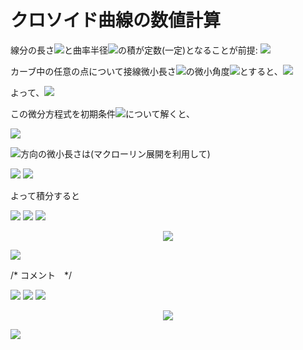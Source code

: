 #  クロソイド曲線の数値計算
  
  
  
線分の長さ<img src="https://latex.codecogs.com/gif.latex?L"/>と曲率半径<img src="https://latex.codecogs.com/gif.latex?R"/>の積が定数(一定)となることが前提: <img src="https://latex.codecogs.com/gif.latex?RL=A^2"/>
  
カーブ中の任意の点について接線微小長さ<img src="https://latex.codecogs.com/gif.latex?dL"/>の微小角度<img src="https://latex.codecogs.com/gif.latex?d&#x5C;tau"/>とすると、<img src="https://latex.codecogs.com/gif.latex?dL=Rd&#x5C;tau"/>
  
よって、<img src="https://latex.codecogs.com/gif.latex?dL=&#x5C;frac{A^2}{L}d&#x5C;tau%20%20&#x5C;therefore%20LdL=A^2d&#x5C;tau"/>
  
この微分方程式を初期条件<img src="https://latex.codecogs.com/gif.latex?&#x5C;tau%20=%200でL=0"/>について解くと、
  
<img src="https://latex.codecogs.com/gif.latex?&#x5C;dfrac{L^2}{2}=A^2&#x5C;tau,%20&#x5C;tau%20=%20&#x5C;dfrac{L^2}{2A^2}=&#x5C;dfrac{L}{2R},L=A&#x5C;sqrt{2&#x5C;tau},%20%20R=&#x5C;dfrac{A^2}{L}=&#x5C;dfrac{A}{&#x5C;sqrt{2&#x5C;tau}}"/>
  
<img src="https://latex.codecogs.com/gif.latex?x,%20y"/>方向の微小長さは(マクローリン展開を利用して)
  
<img src="https://latex.codecogs.com/gif.latex?dx=dL&#x5C;cos&#x5C;tau=%20&#x5C;dfrac{A}{&#x5C;sqrt{2&#x5C;tau}}&#x5C;cos&#x5C;tau%20d&#x5C;tau%20=%20&#x5C;dfrac{A}{&#x5C;sqrt{2&#x5C;tau}}(1%20-%20&#x5C;dfrac{&#x5C;tau^2}{2!}%20+%20&#x5C;dfrac{&#x5C;tau^4}{4!}%20-%20&#x5C;dfrac{&#x5C;tau^6}{6!}%20...)%20d&#x5C;tau"/>
  
<img src="https://latex.codecogs.com/gif.latex?dy=dL&#x5C;sin&#x5C;tau=%20&#x5C;dfrac{A}{&#x5C;sqrt{2&#x5C;tau}}&#x5C;sin&#x5C;tau%20d&#x5C;tau%20=%20&#x5C;dfrac{A}{&#x5C;sqrt{2&#x5C;tau}}(&#x5C;tau%20-%20&#x5C;dfrac{&#x5C;tau^3}{3!}%20+%20&#x5C;dfrac{&#x5C;tau^5}{5!}%20-%20&#x5C;dfrac{&#x5C;tau^7}{7!}%20...)%20d&#x5C;tau"/>
  
よって積分すると
  
<img src="https://latex.codecogs.com/gif.latex?x=%20&#x5C;dfrac{A}{&#x5C;sqrt{2}}%20&#x5C;displaystyle&#x5C;int^&#x5C;tau_0%20&#x5C;dfrac{&#x5C;cos&#x5C;tau}{&#x5C;sqrt{&#x5C;tau}}%20=%20&#x5C;dfrac{A}{&#x5C;sqrt2{}}%20&#x5C;int^&#x5C;tau_0%20&#x5C;tau^{%20-1&#x2F;2%20}%20(1%20-%20&#x5C;dfrac{&#x5C;tau^2}{2!}%20+%20&#x5C;dfrac{&#x5C;tau^4}{4!}%20-%20&#x5C;dfrac{&#x5C;tau^6}{6!}%20&#x5C;dots)%20d&#x5C;tau"/>
  
<img src="https://latex.codecogs.com/gif.latex?=%20&#x5C;dfrac{A}{&#x5C;sqrt2{}}%20&#x5C;displaystyle&#x5C;int^&#x5C;tau_0%20(&#x5C;tau^{-1&#x2F;2}%20-%20&#x5C;frac{&#x5C;tau^{3&#x2F;2}}{2!}%20+%20%20&#x5C;frac{&#x5C;tau^{7&#x2F;2}}{4!}%20-%20%20&#x5C;frac{&#x5C;tau^{11&#x2F;2}}{6!}%20&#x5C;dots%20)d&#x5C;tau"/>
  
<img src="https://latex.codecogs.com/gif.latex?=%20&#x5C;dfrac{A}{&#x5C;sqrt2{}}%20&#x5C;left(2&#x5C;tau^{1&#x2F;2}%20-%20&#x5C;dfrac{2&#x5C;tau^{5&#x2F;2}}{5&#x5C;cdot2!}%20+%20%20&#x5C;dfrac{2&#x5C;tau^{9&#x2F;2}}{9&#x5C;cdot4!}%20-%20%20&#x5C;dfrac{2&#x5C;tau^{13&#x2F;2}}{13&#x5C;cdot6!}%20+%20&#x5C;dots%20+&#x5C;dfrac{(-1)^{n-1}%20&#x5C;tau^{(4n-3)&#x2F;2}}{(4n-3)(2n-2)!}+%20&#x5C;dots&#x5C;right)"/>
  
  
<p align="center"><img src="https://latex.codecogs.com/gif.latex?=%20A&#x5C;sqrt{2&#x5C;tau}&#x5C;left(1%20-%20&#x5C;dfrac{&#x5C;tau^2}{5&#x5C;cdot%202!}%20+%20%20&#x5C;dfrac{&#x5C;tau^4}{9&#x5C;cdot4!}%20-%20%20&#x5C;dfrac{&#x5C;tau^6}{13&#x5C;cdot6!}%20+%20&#x5C;dots%20+&#x5C;dfrac{(-1)^{n-1}%20&#x5C;tau^{2(n-1)}}{(4n-3)(2n-2)!}+%20&#x5C;dots&#x5C;right)%20&#x5C;tag{1}"/></p>  
  
  
<img src="https://latex.codecogs.com/gif.latex?=%20L&#x5C;left(1%20-%20&#x5C;dfrac{L^2}{40R^2}%20+%20%20&#x5C;dfrac{L^4}{3456R^4}%20-%20%20&#x5C;dfrac{L^6}{599040R^6}%20+&#x5C;dots&#x5C;right)"/>
  
/* コメント　*/
  
<img src="https://latex.codecogs.com/gif.latex?y=%20&#x5C;dfrac{A}{&#x5C;sqrt{2}}%20&#x5C;displaystyle&#x5C;int^&#x5C;tau_0%20&#x5C;dfrac{&#x5C;sin&#x5C;tau}{&#x5C;sqrt{&#x5C;tau}}%20=%20&#x5C;dfrac{A}{&#x5C;sqrt2{}}%20&#x5C;int^&#x5C;tau_0%20&#x5C;tau^{%20-1&#x2F;2%20}%20(&#x5C;tau%20-%20&#x5C;dfrac{&#x5C;tau^3}{3!}%20+%20&#x5C;dfrac{&#x5C;tau^5}{5!}%20-%20&#x5C;dfrac{&#x5C;tau^7}{7!}%20&#x5C;dots)%20d&#x5C;tau"/>
  
<img src="https://latex.codecogs.com/gif.latex?=%20&#x5C;dfrac{A}{&#x5C;sqrt2{}}%20&#x5C;displaystyle&#x5C;int^&#x5C;tau_0%20(&#x5C;tau^{1&#x2F;2}%20-%20&#x5C;frac{&#x5C;tau^{5&#x2F;2}}{3!}%20+%20%20&#x5C;frac{&#x5C;tau^{9&#x2F;2}}{5!}%20-%20%20&#x5C;frac{&#x5C;tau^{13&#x2F;2}}{7!}%20&#x5C;dots%20)d&#x5C;tau"/>
  
<img src="https://latex.codecogs.com/gif.latex?=%20&#x5C;dfrac{A}{&#x5C;sqrt2{}}%20&#x5C;left(&#x5C;dfrac{2}{3}&#x5C;tau^{3&#x2F;2}%20-%20&#x5C;dfrac{2&#x5C;tau^{7&#x2F;2}}{7&#x5C;cdot3!}%20+%20%20&#x5C;dfrac{2&#x5C;tau^{11&#x2F;2}}{11&#x5C;cdot5!}%20-%20%20&#x5C;dfrac{2&#x5C;tau^{15&#x2F;2}}{15&#x5C;cdot7!}%20+%20&#x5C;dots%20+&#x5C;dfrac{(-1)^{n-1}%20&#x5C;tau^{(4n-1)&#x2F;2}}{(4n-1)(2n-1)!}+%20&#x5C;dots&#x5C;right)"/>
  
<p align="center"><img src="https://latex.codecogs.com/gif.latex?=%20A&#x5C;sqrt{2&#x5C;tau}&#x5C;left(&#x5C;dfrac{&#x5C;tau}{3}%20-%20&#x5C;dfrac{&#x5C;tau^3}{7&#x5C;cdot%203!}%20+%20%20&#x5C;dfrac{&#x5C;tau^5}{11&#x5C;cdot5!}%20-%20%20&#x5C;dfrac{&#x5C;tau^7}{15&#x5C;cdot7!}%20+%20&#x5C;dots%20+&#x5C;dfrac{(-1)^{n-1}%20&#x5C;tau^{2n-1}}{(4n-1)(2n-1)!}+%20&#x5C;dots&#x5C;right)%20&#x5C;tag{2}"/></p>  
  
  
<img src="https://latex.codecogs.com/gif.latex?=%20&#x5C;dfrac{L^2}{6R}&#x5C;left(1%20-%20&#x5C;dfrac{L^2}{56R^2}%20+%20%20&#x5C;dfrac{L^4}{7040R^4}%20-%20%20&#x5C;dfrac{L^6}{1612800R^6}%20+%20&#x5C;dots%20&#x5C;right)"/>
  